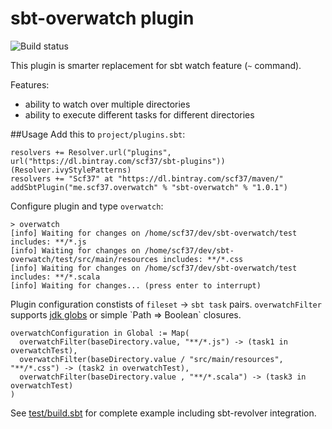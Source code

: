 # sbt-overwatch plugin
![Build status](https://travis-ci.org/scf37/sbt-overwatch.svg?branch=master)

This plugin is smarter replacement for sbt watch feature (`~` command). 

Features:
- ability to watch over multiple directories
- ability to execute different tasks for different directories


##Usage
Add this to `project/plugins.sbt`:
```
resolvers += Resolver.url("plugins", url("https://dl.bintray.com/scf37/sbt-plugins"))(Resolver.ivyStylePatterns)
resolvers += "Scf37" at "https://dl.bintray.com/scf37/maven/"
addSbtPlugin("me.scf37.overwatch" % "sbt-overwatch" % "1.0.1")
```

Configure plugin and type `overwatch`:
```
> overwatch
[info] Waiting for changes on /home/scf37/dev/sbt-overwatch/test includes: **/*.js
[info] Waiting for changes on /home/scf37/dev/sbt-overwatch/test/src/main/resources includes: **/*.css
[info] Waiting for changes on /home/scf37/dev/sbt-overwatch/test includes: **/*.scala
[info] Waiting for changes... (press enter to interrupt)
```

Plugin configuration constists of `fileset` -> `sbt task` pairs. `overwatchFilter` supports 
[jdk globs](https://docs.oracle.com/javase/7/docs/api/java/nio/file/FileSystem.html#getPathMatcher(java.lang.String)) or simple `Path => Boolean` closures.

```
overwatchConfiguration in Global := Map(
  overwatchFilter(baseDirectory.value, "**/*.js") -> (task1 in overwatchTest),
  overwatchFilter(baseDirectory.value / "src/main/resources", "**/*.css") -> (task2 in overwatchTest),
  overwatchFilter(baseDirectory.value , "**/*.scala") -> (task3 in overwatchTest)
)
```

See [test/build.sbt](https://github.com/scf37/sbt-overwatch/blob/master/test/build.sbt) for complete example including sbt-revolver integration.

